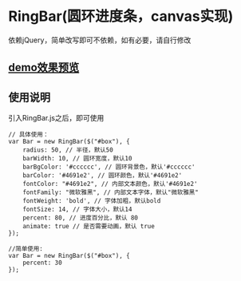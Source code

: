 # RingBar(圆环进度条，canvas实现)
依赖jQuery，简单改写即可不依赖，如有必要，请自行修改


## [demo效果预览](http://donglegend.com/effects/RingBar/index.html)

## 使用说明
引入RingBar.js之后，即可使用
```
// 具体使用：
var Bar = new RingBar($("#box"), {
	radius: 50, // 半径，默认50
	barWidth: 10, // 圆环宽度，默认10
	barBgColor: '#cccccc', // 圆环背景色，默认'#cccccc'
	barColor: '#4691e2', // 圆环颜色，默认'#4691e2'
	fontColor: "#4691e2", // 内部文本颜色，默认'#4691e2'
	fontFamily: "微软雅黑", // 内部文本字体，默认"微软雅黑"
	fontWeight: 'bold', // 字体加粗，默认bold
	fontSize: 14, // 字体大小，默认14
	percent: 80, // 进度百分比，默认 80
	animate: true // 是否需要动画，默认 true
});

//简单使用:
var Bar = new RingBar($("#box"), {
	percent: 30
});
```
